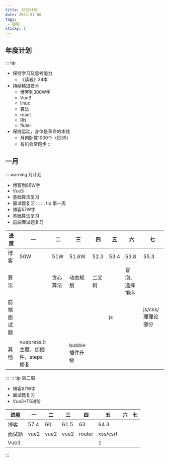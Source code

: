 ```yaml
---
title: 2022计划
date: 2022-01-06
tags:
 - 随笔
sticky: 1
---
```

## 年度计划
::: tip
* 保持学习及思考能力
    * 《读者》24本
* 持续精进技术
    * 博客到300W字
    * Vue3
    * linux
    * 算法
    * react
    * RN
    * fluter
* 保持运动，身体是革命的本钱
    * 月俯卧撑1000个（日35）
    * 有机会常跑步
:::
## 一月
::: warning 月计划
* 博客到85W字
* Vue3
* 基础算法复习
* 面试题复习
:::
::: tip 第一周
* 博客57W字
* 基础算法复习
* 前端面试题复习

|进度|一|二|三|四|五|六|七|
|---|---|---|---|---|---|---|---|
|博客|50W|51W|51.6W|52.3|53.4|53.8|55.3|
|算法||贪心算法|动态规划|二叉树||冒泡、选择排序||
|前端面试题|||||js||js/css/理理论部分|
|其他|vuepress上主题，加插件，steps修复||bubble插件升级||||
:::
::: tip 第二周
* 博客67W字
* 面试题复习
* Vue3+TS进阶

|进度|一|二|三|四|五|六|七|
|---|---|---|---|---|---|---|---|
|博客|57.4|60|61.5|63|64.3|
|面试题|vue2|vue2|vue2|router|xss/csrf|
|Vue3|||||1|

:::